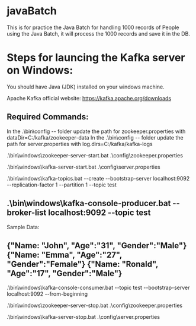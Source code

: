 # javaBatch

This is for practice the Java Batch for handling 1000 records of People using the Java Batch, it will process the 1000 records and save it in the DB.

# Steps for launcing the Kafka server on Windows:
You should have Java (JDK) installed on your windows machine.

Apache Kafka official website: https://kafka.apache.org/downloads

## Required Commands:
In the .\bin\config -- folder update the path for zookeeper.properties with dataDir=C:/kafka/zookeeper-data
In the .\bin\config -- folder update the path for server.properties with log.dirs=C:/kafka/kafka-logs

.\bin\windows\zookeeper-server-start.bat .\config\zookeeper.properties

.\bin\windows\kafka-server-start.bat .\config\server.properties

.\bin\windows\kafka-topics.bat --create --bootstrap-server localhost:9092 --replication-factor 1 --partition 1 --topic test

.\bin\windows\kafka-console-producer.bat --broker-list localhost:9092 --topic test
-------------------------------------------------------------------------------------------------------
Sample Data:

{"Name: "John", "Age":"31", "Gender":"Male"}
{"Name: "Emma", "Age":"27", "Gender":"Female"}
{"Name: "Ronald", "Age":"17", "Gender":"Male"}
---------------------------------------------------------------------------------------------------------

.\bin\windows\kafka-console-consumer.bat --topic test --bootstrap-server localhost:9092 --from-beginning

.\bin\windows\zookeeper-server-stop.bat .\config\zookeeper.properties

.\bin\windows\kafka-server-stop.bat .\config\server.properties